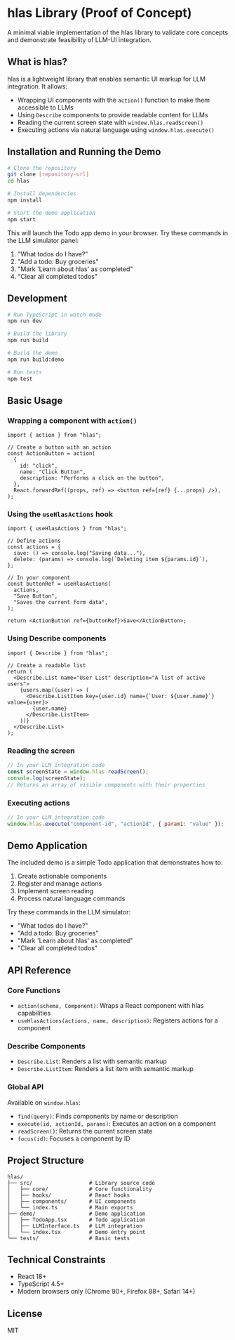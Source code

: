 # hlas Library (Proof of Concept)

A minimal viable implementation of the hlas library to validate core concepts and demonstrate feasibility of LLM-UI integration.

## What is hlas?

hlas is a lightweight library that enables semantic UI markup for LLM integration. It allows:

- Wrapping UI components with the `action()` function to make them accessible to LLMs
- Using `Describe` components to provide readable content for LLMs
- Reading the current screen state with `window.hlas.readScreen()`
- Executing actions via natural language using `window.hlas.execute()`

## Installation and Running the Demo

```bash
# Clone the repository
git clone [repository-url]
cd hlas

# Install dependencies
npm install

# Start the demo application
npm start
```

This will launch the Todo app demo in your browser. Try these commands in the LLM simulator panel:

1. "What todos do I have?"
2. "Add a todo: Buy groceries"
3. "Mark 'Learn about hlas' as completed"
4. "Clear all completed todos"

## Development

```bash
# Run TypeScript in watch mode
npm run dev

# Build the library
npm run build

# Build the demo
npm run build:demo

# Run tests
npm test
```

## Basic Usage

### Wrapping a component with `action()`

```tsx
import { action } from "hlas";

// Create a button with an action
const ActionButton = action(
  {
    id: "click",
    name: "Click Button",
    description: "Performs a click on the button",
  },
  React.forwardRef((props, ref) => <button ref={ref} {...props} />),
);
```

### Using the `useHlasActions` hook

```tsx
import { useHlasActions } from "hlas";

// Define actions
const actions = {
  save: () => console.log("Saving data..."),
  delete: (params) => console.log(`Deleting item ${params.id}`),
};

// In your component
const buttonRef = useHlasActions(
  actions,
  "Save Button",
  "Saves the current form data",
);

return <ActionButton ref={buttonRef}>Save</ActionButton>;
```

### Using Describe components

```tsx
import { Describe } from "hlas";

// Create a readable list
return (
  <Describe.List name="User List" description="A list of active users">
    {users.map((user) => (
      <Describe.ListItem key={user.id} name={`User: ${user.name}`} value={user}>
        {user.name}
      </Describe.ListItem>
    ))}
  </Describe.List>
);
```

### Reading the screen

```js
// In your LLM integration code
const screenState = window.hlas.readScreen();
console.log(screenState);
// Returns an array of visible components with their properties
```

### Executing actions

```js
// In your LLM integration code
window.hlas.execute("component-id", "actionId", { param1: "value" });
```

## Demo Application

The included demo is a simple Todo application that demonstrates how to:

1. Create actionable components
2. Register and manage actions
3. Implement screen reading
4. Process natural language commands

Try these commands in the LLM simulator:

- "What todos do I have?"
- "Add a todo: Buy groceries"
- "Mark 'Learn about hlas' as completed"
- "Clear all completed todos"

## API Reference

### Core Functions

- `action(schema, Component)`: Wraps a React component with hlas capabilities
- `useHlasActions(actions, name, description)`: Registers actions for a component

### Describe Components

- `Describe.List`: Renders a list with semantic markup
- `Describe.ListItem`: Renders a list item with semantic markup

### Global API

Available on `window.hlas`:

- `find(query)`: Finds components by name or description
- `execute(id, actionId, params)`: Executes an action on a component
- `readScreen()`: Returns the current screen state
- `focus(id)`: Focuses a component by ID

## Project Structure

```
hlas/
├── src/                  # Library source code
│   ├── core/             # Core functionality
│   ├── hooks/            # React hooks
│   ├── components/       # UI components
│   └── index.ts          # Main exports
├── demo/                 # Demo application
│   ├── TodoApp.tsx       # Todo application
│   ├── LLMInterface.ts   # LLM integration
│   └── index.tsx         # Demo entry point
└── tests/                # Basic tests
```

## Technical Constraints

- React 18+
- TypeScript 4.5+
- Modern browsers only (Chrome 90+, Firefox 88+, Safari 14+)

## License

MIT
